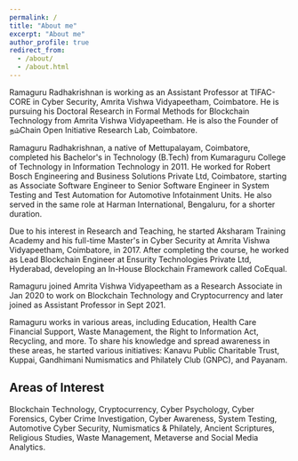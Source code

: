 ```yaml
---
permalink: /
title: "About me"
excerpt: "About me"
author_profile: true
redirect_from: 
  - /about/
  - /about.html
---
```

Ramaguru Radhakrishnan is working as an Assistant Professor at TIFAC-CORE in Cyber Security, Amrita Vishwa Vidyapeetham, Coimbatore. He is pursuing his Doctoral Research in Formal Methods for Blockchain Technology from Amrita Vishwa Vidyapeetham. He is also the Founder of நம்Chain Open Initiative Research Lab, Coimbatore.

Ramaguru Radhakrishnan, a native of Mettupalayam, Coimbatore, completed his Bachelor's in Technology (B.Tech) from Kumaraguru College of Technology in Information Technology in 2011. He worked for Robert Bosch Engineering and Business Solutions Private Ltd, Coimbatore, starting as Associate Software Engineer to Senior Software Engineer in System Testing and Test Automation for Automotive Infotainment Units. He also served in the same role at Harman International, Bengaluru, for a shorter duration.

Due to his interest in Research and Teaching, he started Aksharam Training Academy and his full-time Master's in Cyber Security at Amrita Vishwa Vidyapeetham, Coimbatore, in 2017. After completing the course, he worked as Lead Blockchain Engineer at Ensurity Technologies Private Ltd, Hyderabad, developing an In-House Blockchain Framework called CoEqual.

Ramaguru joined Amrita Vishwa Vidyapeetham as a Research Associate in Jan 2020 to work on Blockchain Technology and Cryptocurrency and later joined as Assistant Professor in Sept 2021.

Ramaguru works in various areas, including Education, Health Care Financial Support, Waste Management, the Right to Information Act, Recycling, and more. To share his knowledge and spread awareness in these areas, he started various initiatives: Kanavu Public Charitable Trust, Kuppai, Gandhimani Numismatics and Philately Club (GNPC), and Payanam.

Areas of Interest
------
Blockchain Technology, Cryptocurrency, Cyber Psychology, Cyber Forensics, Cyber Crime Investigation, Cyber Awareness, System Testing, Automotive Cyber Security, Numismatics & Philately, Ancient Scriptures, Religious Studies, Waste Management, Metaverse and Social Media Analytics.


<script src="https://climateclock.world/widget-v2.js" async></script>
<climate-clock />
